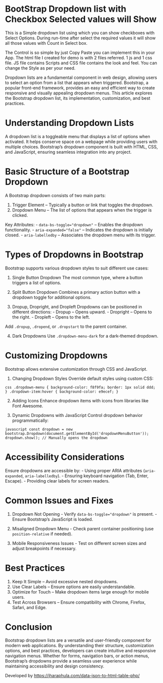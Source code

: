 # BootStrap Dropdown list with Checkbox Selected values will Show

This is a Simple dropdown list using which you can show checkboxes with Select Options. During run-time after select the required values it will show all those values with Count in Select box.

The Control is so simple by just Copy Paste you can implement this in your App. The html file I created for demo is with 2 files referred. 1 js and 1 css file. JS file contains Scripts and CSS file contains the look and feel. You can change the Style as per your need.

Dropdown lists are a fundamental component in web design, allowing users to select an option from a list that appears when triggered. Bootstrap, a popular front-end framework, provides an easy and efficient way to create responsive and visually appealing dropdown menus. This article explores the Bootstrap dropdown list, its implementation, customization, and best practices.

# Understanding Dropdown Lists #

A dropdown list is a toggleable menu that displays a list of options when activated. It helps conserve space on a webpage while providing users with multiple choices. Bootstrap’s dropdown component is built with HTML, CSS, and JavaScript, ensuring seamless integration into any project.

# Basic Structure of a Bootstrap Dropdown #

A Bootstrap dropdown consists of two main parts: 

1. Trigger Element – Typically a button or link that toggles the dropdown.
2. Dropdown Menu – The list of options that appears when the trigger is clicked.

Key Attributes: - `data-bs-toggle="dropdown"` – Enables the dropdown functionality. - `aria-expanded="false"` – Indicates the dropdown is initially closed. - `aria-labelledby` – Associates the dropdown menu with its trigger.

# Types of Dropdowns in Bootstrap #

Bootstrap supports various dropdown styles to suit different use cases:

1. Single Button Dropdown The most common type, where a button triggers a list of options.

2. Split Button Dropdown Combines a primary action button with a dropdown toggle for additional options.

3. Dropup, Dropright, and Dropleft Dropdowns can be positioned in different directions: - Dropup – Opens upward. - Dropright – Opens to the right. - Dropleft – Opens to the left.

Add `.dropup`, `.dropend`, or `.dropstart` to the parent container.

4. Dark Dropdowns Use `.dropdown-menu-dark` for a dark-themed dropdown.

# Customizing Dropdowns #

Bootstrap allows extensive customization through CSS and JavaScript.

1. Changing Dropdown Styles Override default styles using custom CSS:

```css .dropdown-menu { background-color: f8f9fa; border: 1px solid ddd; } .dropdown-item:hover { background-color: e9ecef; } ```

2. Adding Icons Enhance dropdown items with icons from libraries like Font Awesome.

3. Dynamic Dropdowns with JavaScript Control dropdown behavior programmatically:

```javascript const dropdown = new bootstrap.Dropdown(document.getElementById('dropdownMenuButton')); dropdown.show(); // Manually opens the dropdown ```

# Accessibility Considerations #

Ensure dropdowns are accessible by: - Using proper ARIA attributes (`aria-expanded`, `aria-labelledby`). - Ensuring keyboard navigation (Tab, Enter, Escape). - Providing clear labels for screen readers.

# Common Issues and Fixes #

1. Dropdown Not Opening - Verify `data-bs-toggle="dropdown"` is present. - Ensure Bootstrap’s JavaScript is loaded.

2. Misaligned Dropdown Menu - Check parent container positioning (use `position-relative` if needed).

3. Mobile Responsiveness Issues - Test on different screen sizes and adjust breakpoints if necessary.

# Best Practices #

1. Keep It Simple – Avoid excessive nested dropdowns.
2. Use Clear Labels – Ensure options are easily understandable.
3. Optimize for Touch – Make dropdown items large enough for mobile users.
4. Test Across Browsers – Ensure compatibility with Chrome, Firefox, Safari, and Edge.

# Conclusion #

Bootstrap dropdown lists are a versatile and user-friendly component for modern web applications. By understanding their structure, customization options, and best practices, developers can create intuitive and responsive navigation menus. Whether for forms, navigation bars, or action menus, Bootstrap’s dropdowns provide a seamless user experience while maintaining accessibility and design consistency.

Developed by https://jharaphula.com/data-json-to-html-table-php/
